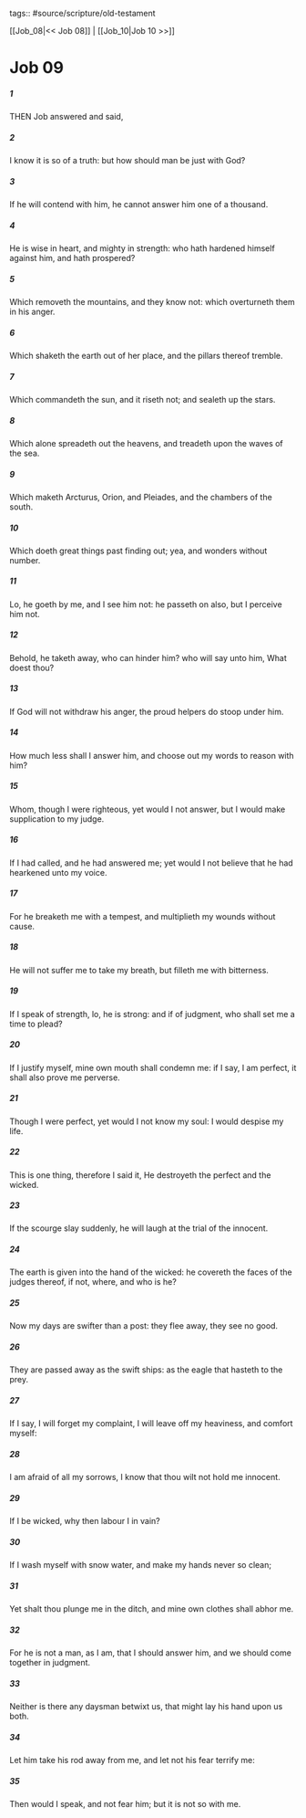 tags:: #source/scripture/old-testament

[[Job_08|<< Job 08]] | [[Job_10|Job 10 >>]]

# Job 09

##### 1

THEN Job answered and said,

##### 2

I know it is so of a truth: but how should man be just with God?

##### 3

If he will contend with him, he cannot answer him one of a thousand.

##### 4

He is wise in heart, and mighty in strength: who hath hardened himself against him, and hath prospered?

##### 5

Which removeth the mountains, and they know not: which overturneth them in his anger.

##### 6

Which shaketh the earth out of her place, and the pillars thereof tremble.

##### 7

Which commandeth the sun, and it riseth not; and sealeth up the stars.

##### 8

Which alone spreadeth out the heavens, and treadeth upon the waves of the sea.

##### 9

Which maketh Arcturus, Orion, and Pleiades, and the chambers of the south.

##### 10

Which doeth great things past finding out; yea, and wonders without number.

##### 11

Lo, he goeth by me, and I see him not: he passeth on also, but I perceive him not.

##### 12

Behold, he taketh away, who can hinder him? who will say unto him, What doest thou?

##### 13

If God will not withdraw his anger, the proud helpers do stoop under him.

##### 14

How much less shall I answer him, and choose out my words to reason with him?

##### 15

Whom, though I were righteous, yet would I not answer, but I would make supplication to my judge.

##### 16

If I had called, and he had answered me; yet would I not believe that he had hearkened unto my voice.

##### 17

For he breaketh me with a tempest, and multiplieth my wounds without cause.

##### 18

He will not suffer me to take my breath, but filleth me with bitterness.

##### 19

If I speak of strength, lo, he is strong: and if of judgment, who shall set me a time to plead?

##### 20

If I justify myself, mine own mouth shall condemn me: if I say, I am perfect, it shall also prove me perverse.

##### 21

Though I were perfect, yet would I not know my soul: I would despise my life.

##### 22

This is one thing, therefore I said it, He destroyeth the perfect and the wicked.

##### 23

If the scourge slay suddenly, he will laugh at the trial of the innocent.

##### 24

The earth is given into the hand of the wicked: he covereth the faces of the judges thereof, if not, where, and who is he?

##### 25

Now my days are swifter than a post: they flee away, they see no good.

##### 26

They are passed away as the swift ships: as the eagle that hasteth to the prey.

##### 27

If I say, I will forget my complaint, I will leave off my heaviness, and comfort myself:

##### 28

I am afraid of all my sorrows, I know that thou wilt not hold me innocent.

##### 29

If I be wicked, why then labour I in vain?

##### 30

If I wash myself with snow water, and make my hands never so clean;

##### 31

Yet shalt thou plunge me in the ditch, and mine own clothes shall abhor me.

##### 32

For he is not a man, as I am, that I should answer him, and we should come together in judgment.

##### 33

Neither is there any daysman betwixt us, that might lay his hand upon us both.

##### 34

Let him take his rod away from me, and let not his fear terrify me:

##### 35

Then would I speak, and not fear him; but it is not so with me.
